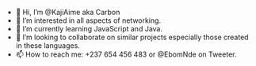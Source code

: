 - 👋 Hi, I’m @KajiAime aka Carbon
- 👀 I’m interested in all aspects of networking.
- 🌱 I’m currently learning JavaScript and Java.
- 💞️ I’m looking to collaborate on similar projects especially those created in these languages.
- 📫 How to reach me: +237 654 456 483 or @EbomNde on Tweeter.

<!---
KajiAime/KajiAime is a ✨ special ✨ repository because its `README.md` (this file) appears on your GitHub profile.
You can click the Preview link to take a look at your changes.
--->
